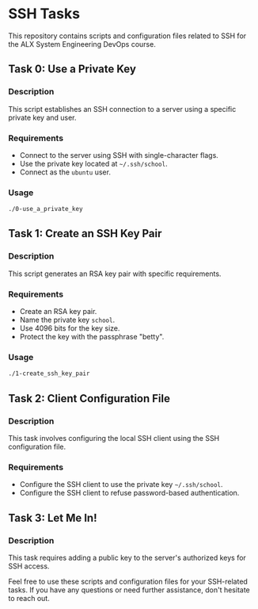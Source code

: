 # SSH Tasks

This repository contains scripts and configuration files related to SSH for the ALX System Engineering DevOps course.

## Task 0: Use a Private Key

### Description
This script establishes an SSH connection to a server using a specific private key and user.

### Requirements
- Connect to the server using SSH with single-character flags.
- Use the private key located at `~/.ssh/school`.
- Connect as the `ubuntu` user.

### Usage
```bash
./0-use_a_private_key
```

## Task 1: Create an SSH Key Pair

### Description
This script generates an RSA key pair with specific requirements.

### Requirements
- Create an RSA key pair.
- Name the private key `school`.
- Use 4096 bits for the key size.
- Protect the key with the passphrase "betty".

### Usage
```bash
./1-create_ssh_key_pair
```

## Task 2: Client Configuration File

### Description
This task involves configuring the local SSH client using the SSH configuration file.

### Requirements
- Configure the SSH client to use the private key `~/.ssh/school`.
- Configure the SSH client to refuse password-based authentication.

## Task 3: Let Me In!

### Description
This task requires adding a public key to the server's authorized keys for SSH access.

Feel free to use these scripts and configuration files for your SSH-related tasks. If you have any questions or need further assistance, don't hesitate to reach out.
